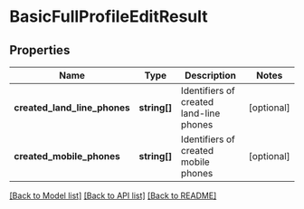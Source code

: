 # BasicFullProfileEditResult

## Properties
Name | Type | Description | Notes
------------ | ------------- | ------------- | -------------
**created_land_line_phones** | **string[]** | Identifiers of created land-line phones | [optional] 
**created_mobile_phones** | **string[]** | Identifiers of created mobile phones | [optional] 

[[Back to Model list]](../../README.md#documentation-for-models) [[Back to API list]](../../README.md#documentation-for-api-endpoints) [[Back to README]](../../README.md)

